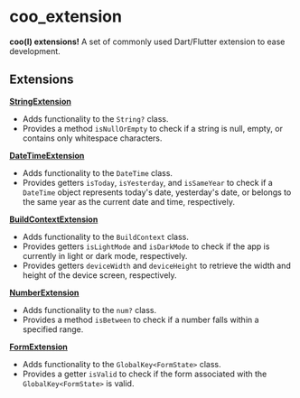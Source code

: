 # coo_extension

**coo(l) extensions!**
A set of commonly used Dart/Flutter extension to ease development.

## Extensions

**[StringExtension](./lib/extensions/string.extension.dart)**
   - Adds functionality to the `String?` class.
   - Provides a method `isNullOrEmpty` to check if a string is null, empty, or contains only whitespace characters.

**[DateTimeExtension](./lib/extensions/date_time.extension.dart)**
   - Adds functionality to the `DateTime` class.
   - Provides getters `isToday`, `isYesterday`, and `isSameYear` to check if a `DateTime` object represents today's date, yesterday's date, or belongs to the same year as the current date and time, respectively.

**[BuildContextExtension](./lib/extensions/build_context.extension.dart)**
   - Adds functionality to the `BuildContext` class.
   - Provides getters `isLightMode` and `isDarkMode` to check if the app is currently in light or dark mode, respectively.
   - Provides getters `deviceWidth` and `deviceHeight` to retrieve the width and height of the device screen, respectively.

**[NumberExtension](./lib/extensions/number.extension.dart)**
   - Adds functionality to the `num?` class.
   - Provides a method `isBetween` to check if a number falls within a specified range.

**[FormExtension](./lib/extensions/form.extension.dart)**
   - Adds functionality to the `GlobalKey<FormState>` class.
   - Provides a getter `isValid` to check if the form associated with the `GlobalKey<FormState>` is valid.
